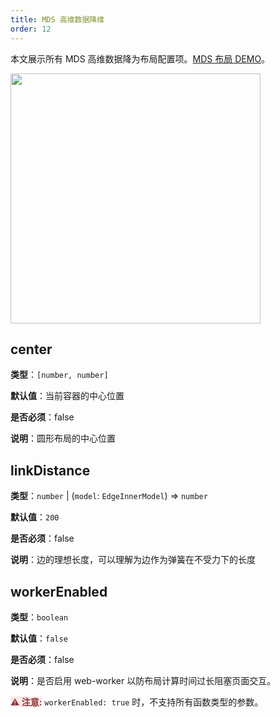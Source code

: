 ```yaml
---
title: MDS 高维数据降维
order: 12
---
```


本文展示所有 MDS 高维数据降为布局配置项。[MDS 布局 DEMO](/zh/examples/net/mdsLayout/#basicMDS)。

<img src="https://mdn.alipayobjects.com/huamei_qa8qxu/afts/img/A*myM6T6R_d34AAAAAAAAAAAAADmJ7AQ/original" width=400 />

## center

**类型**：`[number, number]`

**默认值**：当前容器的中心位置

**是否必须**：false

**说明**：圆形布局的中心位置

## linkDistance

**类型**：`number` \| (`model`: `EdgeInnerModel`) => `number`

**默认值**：`200`

**是否必须**：false

**说明**：边的理想长度，可以理解为边作为弹簧在不受力下的长度

## workerEnabled

**类型**：`boolean`

**默认值**：`false`

**是否必须**：false

**说明**：是否启用 web-worker 以防布局计算时间过长阻塞页面交互。

<span style="background-color: rgb(251, 233, 231); color: rgb(139, 53, 56)"><strong>⚠️ 注意:</strong></span> `workerEnabled: true` 时，不支持所有函数类型的参数。
